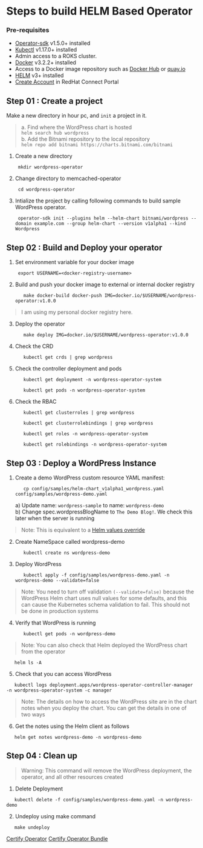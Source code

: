 # Steps to build HELM Based Operator

### Pre-requisites
- [Operator-sdk](https://sdk.operatorframework.io/docs/installation/?utm_medium=Exinfluencer&utm_source=Exinfluencer&utm_content=000026UJ&utm_term=10006555&utm_id=NA-SkillsNetwork-coursescognitiveclassai-SkillsNetworkCoursesIBMDeveloperSkillsNetworkCO0201ENSkillsNetwork23008840-2021-01-01) v1.5.0+ installed </br>
- [Kubectl](https://kubernetes.io/docs/tasks/tools/?utm_medium=Exinfluencer&utm_source=Exinfluencer&utm_content=000026UJ&utm_term=10006555&utm_id=NA-SkillsNetwork-coursescognitiveclassai-SkillsNetworkCoursesIBMDeveloperSkillsNetworkCO0201ENSkillsNetwork23008840-2021-01-01#kubectl) v1.17.0+ installed </br>
- Admin access to a ROKS cluster. 
- [Docker](https://docs.docker.com/get-docker/?utm_medium=Exinfluencer&utm_source=Exinfluencer&utm_content=000026UJ&utm_term=10006555&utm_id=NA-SkillsNetwork-coursescognitiveclassai-SkillsNetworkCoursesIBMDeveloperSkillsNetworkCO0201ENSkillsNetwork23008840-2021-01-01) v3.2.2+ installed
- Access to a Docker image repository such as [Docker Hub](https://hub.docker.com) or [quay.io](https://quay.io/) </br>
- [HELM](https://helm.sh/docs/intro/install/?utm_medium=Exinfluencer&utm_source=Exinfluencer&utm_content=000026UJ&utm_term=10006555&utm_id=NA-SkillsNetwork-coursescognitiveclassai-SkillsNetworkCoursesIBMDeveloperSkillsNetworkCO0201ENSkillsNetwork23008840-2021-01-01) v3+ installed
- [Create Account](https://sso.redhat.com/auth/realms/redhat-external/login-actions/registration?client_id=https%3A%2F%2Fconnect.redhat.com%2Fsimplesaml%2Fwww%2Fmodule.php%2Fsaml%2Fsp%2Fmetadata.php%2Fdefault-sp&tab_id=-F6r3dMSGl0) in RedHat Connect Portal

## Step 01 : Create a project
Make a new directory in hour pc, and `init` a project in it.
> a. Find where the WordPress chart is hosted</br>
       ``` helm search hub wordpress ``` </br> 
> b. Add the Bitnami repository to the local repository</br>
       ``` helm repo add bitnami https://charts.bitnami.com/bitnami ```</br>
 1. Create a new directory
      ```console
       mkdir wordpress-operator
      ```
 2. Change directory to memcached-operator
      ```console
       cd wordpress-operator
      ```
3. Intialize the project by calling following commands to build sample WordPress operator.
      ```console
       operator-sdk init --plugins helm --helm-chart bitnami/wordpress --domain example.com --group helm-chart --version v1alpha1 --kind Wordpress
      ```
## Step 02 : Build and Deploy your operator 

1. Set environment variable for your docker image
   ```console
    export USERNAME=<docker-registry-username>
   ```
2. Build and push your docker image to external or internal docker registry 
   ```console
      make docker-build docker-push IMG=docker.io/$USERNAME/wordpress-operator:v1.0.0 
   ```
> I am using my personal docker registry here.
3. Deploy the operator</br>
   ```console
      make deploy IMG=docker.io/$USERNAME/wordpress-operator:v1.0.0
   ```
4. Check the CRD</br>
   ```console
      kubectl get crds | grep wordpress
   ```
5. Check the controller deployment and pods </br>
   ```console
      kubectl get deployment -n wordpress-operator-system
   ```
   ```console
      kubectl get pods -n wordpress-operator-system
   ```
6. Check the RBAC </br>
   ```console
      kubectl get clusterroles | grep wordpress
   ```  
   ```console
      kubectl get clusterrolebindings | grep wordpress
   ``` 
   ```console
      kubectl get roles -n wordpress-operator-system
   ``` 
   ```console
      kubectl get rolebindings -n wordpress-operator-system
   ``` 

## Step 03 : Deploy a WordPress Instance
1. Create a demo WordPress custom resource YAML manifest:
   ```console
      cp config/samples/helm-chart_v1alpha1_wordpress.yaml config/samples/wordpress-demo.yaml
   ```
   a) Update name: `wordpress-sample` to name: `wordpress-demo` </br>
   b) Change spec.wordpressBlogName to `The Demo Blog!`. We check this later when the server is running</br>
> Note: This is equivalent to a [Helm values override](https://helm.sh/docs/chart_template_guide/values_files/?utm_medium=Exinfluencer&utm_source=Exinfluencer&utm_content=000026UJ&utm_term=10006555&utm_id=NA-SkillsNetwork-Channel-SkillsNetworkCoursesIBMDeveloperSkillsNetworkCO0201ENSkillsNetwork23008840-2021-01-01)
2. Create NameSpace called wordpress-demo
   ```console
      kubectl create ns wordpress-demo
   ```
3. Deploy WordPress
   ```console
      kubectl apply -f config/samples/wordpress-demo.yaml -n wordpress-demo --validate=false
   ```
> Note: You need to turn off validation `(--validate=false)` because the WordPress Helm chart uses null values for some defaults, and this can cause the Kubernetes schema validation to fail. This should not be done in production systems
4. Verify that WordPress is running
   ```console
      kubectl get pods -n wordpress-demo
   ```
 > Note: You can also check that Helm deployed the WordPress chart from the operator
 ```console
    helm ls -A
 ```
 
 5. Check that you can access WordPress
   ```console
      kubectl logs deployment.apps/wordpress-operator-controller-manager -n wordpress-operator-system -c manager
   ```  
 > Note: The details on how to access the WordPress site are in the chart notes when you deploy the chart. You can get the details in one of two ways
 6. Get the notes using the Helm client as follows
   ```console
      helm get notes wordpress-demo -n wordpress-demo
   ```    
   
## Step 04 : Clean up
> Warning: This command will remove the WordPress deployment, the operator, and all other resources created
1. Delete Deployment
```console
   kubectl delete -f config/samples/wordpress-demo.yaml -n wordpress-demo
```
2. Undeploy using make command
```console
   make undeploy
```
[Certify Operator](https://github.com/Sherpa99/hcbt-dev-operators/blob/7dfa020699bb5288e8a44db2b0b774e1341cd984/operator/CertifyOperator.md)
[Certify Operator Bundle](https://github.com/redhat-openshift-ecosystem/certification-releases/blob/main/4.9/ga/operator-cert-workflow.md)
